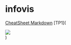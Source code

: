 # infovis
[CheatSheet Markdown](https://github.com/adam-p/markdown-here/wiki/Markdown-Cheatsheet)
[TP1](<!DOCTYPE html>
<html>
<head>
  <meta charset="utf-8">
  <meta name="viewport" content="width=device-width">
  <title>TP1</title>
</head>
<body>
<div class='tableauPlaceholder' id='viz1615486696228' style='position: relative'><noscript><a href='#'><img alt=' ' src='https:&#47;&#47;public.tableau.com&#47;static&#47;images&#47;Tr&#47;Trabajo1_16154865572460&#47;Hoja4&#47;1_rss.png' style='border: none' /></a></noscript><object class='tableauViz'  style='display:none;'><param name='host_url' value='https%3A%2F%2Fpublic.tableau.com%2F' /> <param name='embed_code_version' value='3' /> <param name='site_root' value='' /><param name='name' value='Trabajo1_16154865572460&#47;Hoja4' /><param name='tabs' value='no' /><param name='toolbar' value='yes' /><param name='static_image' value='https:&#47;&#47;public.tableau.com&#47;static&#47;images&#47;Tr&#47;Trabajo1_16154865572460&#47;Hoja4&#47;1.png' /> <param name='animate_transition' value='yes' /><param name='display_static_image' value='yes' /><param name='display_spinner' value='yes' /><param name='display_overlay' value='yes' /><param name='display_count' value='yes' /><param name='language' value='es' /><param name='filter' value='publish=yes' /></object></div>                <script type='text/javascript'>                    var divElement = document.getElementById('viz1615486696228');                    var vizElement = divElement.getElementsByTagName('object')[0];                    vizElement.style.width='100%';vizElement.style.height=(divElement.offsetWidth*0.75)+'px';                    var scriptElement = document.createElement('script');                    scriptElement.src = 'https://public.tableau.com/javascripts/api/viz_v1.js';                    vizElement.parentNode.insertBefore(scriptElement, vizElement);                </script>
</body>
</html>)
